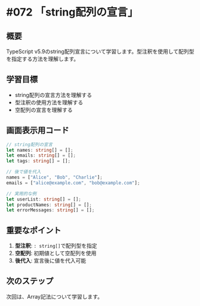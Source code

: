 # #072 「string配列の宣言」

## 概要
TypeScript v5.9のstring配列宣言について学習します。型注釈を使用して配列型を指定する方法を理解します。

## 学習目標
- string配列の宣言方法を理解する
- 型注釈の使用方法を理解する
- 空配列の宣言を理解する

## 画面表示用コード

```typescript
// string配列の宣言
let names: string[] = [];
let emails: string[] = [];
let tags: string[] = [];

// 後で値を代入
names = ["Alice", "Bob", "Charlie"];
emails = ["alice@example.com", "bob@example.com"];

// 実用的な例
let userList: string[] = [];
let productNames: string[] = [];
let errorMessages: string[] = [];
```

## 重要なポイント
1. **型注釈**: `: string[]`で配列型を指定
2. **空配列**: 初期値として空配列を使用
3. **後代入**: 宣言後に値を代入可能

## 次のステップ
次回は、Array<string>記法について学習します。